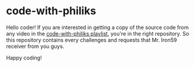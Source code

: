 # code-with-philiks
Hello coder! If you are interested in getting a copy of the source code from any video in the [code-with-philiks playlist](https://www.youtube.com/playlist?list=PLeymMlnTlLyZCAH9RVTNUB_86Ib7Bnpix), you're in the right repository. So this repository contains every challenges and requests that Mr. Iron59 receiver from you guys.

Happy coding!
